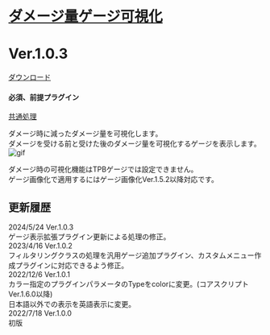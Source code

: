 # [ダメージ量ゲージ可視化](https://raw.githubusercontent.com/nuun888/MZ/master/NUUN_DamageGauge.js)
# Ver.1.0.3
[ダウンロード](https://raw.githubusercontent.com/nuun888/MZ/master/NUUN_DamageGauge.js)
#### 必須、前提プラグイン
[共通処理](https://github.com/nuun888/MZ/blob/master/README/Base.md)  

ダメージ時に減ったダメージ量を可視化します。  
ダメージを受ける前と受けた後のダメージ量を可視化するゲージを表示します。  
![gif](img/DamageGauge1.gif)  

ダメージ時の可視化機能はTPBゲージでは設定できません。  
ゲージ画像化で適用するにはゲージ画像化Ver.1.5.2以降対応です。  

## 更新履歴
2024/5/24 Ver.1.0.3  
ゲージ表示拡張プラグイン更新による処理の修正。  
2023/4/16 Ver.1.0.2  
フィルタリングクラスの処理を汎用ゲージ追加プラグイン、カスタムメニュー作成プラグインに対応できるよう修正。  
2022/12/6 Ver.1.0.1  
カラー指定のプラグインパラメータのTypeをcolorに変更。(コアスクリプトVer.1.6.0以降)  
日本語以外での表示を英語表示に変更。  
2022/7/18 Ver.1.0.0  
初版  
